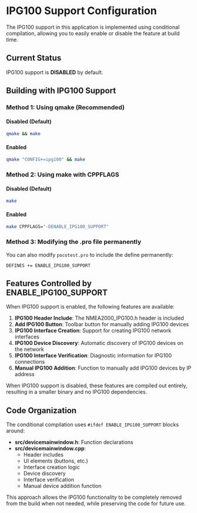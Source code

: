 # IPG100 Support Configuration

The IPG100 support in this application is implemented using conditional compilation, allowing you to easily enable or disable the feature at build time.

## Current Status
IPG100 support is **DISABLED** by default.

## Building with IPG100 Support

### Method 1: Using qmake (Recommended)

#### Disabled (Default)
```bash
qmake && make
```

#### Enabled  
```bash
qmake "CONFIG+=ipg100" && make
```

### Method 2: Using make with CPPFLAGS

#### Disabled (Default)
```bash
make
```

#### Enabled
```bash
make CPPFLAGS="-DENABLE_IPG100_SUPPORT"
```

### Method 3: Modifying the .pro file permanently
You can also modify `pocotest.pro` to include the define permanently:
```qmake
DEFINES += ENABLE_IPG100_SUPPORT
```

## Features Controlled by ENABLE_IPG100_SUPPORT

When IPG100 support is enabled, the following features are available:

1. **IPG100 Header Include**: The NMEA2000_IPG100.h header is included
2. **Add IPG100 Button**: Toolbar button for manually adding IPG100 devices
3. **IPG100 Interface Creation**: Support for creating IPG100 network interfaces
4. **IPG100 Device Discovery**: Automatic discovery of IPG100 devices on the network
5. **IPG100 Interface Verification**: Diagnostic information for IPG100 connections
6. **Manual IPG100 Addition**: Function to manually add IPG100 devices by IP address

When IPG100 support is disabled, these features are compiled out entirely, resulting in a smaller binary and no IPG100 dependencies.

## Code Organization

The conditional compilation uses `#ifdef ENABLE_IPG100_SUPPORT` blocks around:

- **src/devicemainwindow.h**: Function declarations
- **src/devicemainwindow.cpp**: 
  - Header includes
  - UI elements (buttons, etc.)
  - Interface creation logic
  - Device discovery
  - Interface verification
  - Manual device addition function

This approach allows the IPG100 functionality to be completely removed from the build when not needed, while preserving the code for future use.
